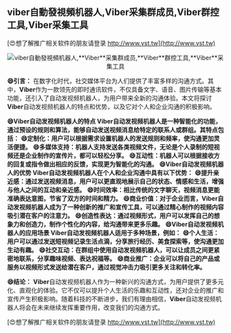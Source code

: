 ## **viber自動發視頻机器人,**Viber**采集群成员,**Viber**群控工具,**Viber**采集工具**

[😍想了解推广相关软件的朋友请登录 http://www.vst.tw](http://www.vst.tw)

 <center><img src="https://vst.tw/MP4/tuiguang/png/2.png" alt="viber自動發視頻机器人,**Viber**采集群成员,**Viber**群控工具,**Viber**采集工具"></center>

**😄引言：**
在数字化时代，社交媒体平台为人们提供了丰富多样的沟通方式。其中，**Viber**作为一款领先的即时通讯软件，不仅具备文字、语音、图片传输等基本功能，还引入了自动发视频机器人，为用户带来全新的沟通体验。本文将探讨**Viber**自动发视频机器人的特点和优势，以及它对个人和企业沟通的积极影响。

**😄**Viber**自动发视频机器人的特点 **Viber**自动发视频机器人是一种智能化的功能，通过预设的规则和算法，能够自动发送视频消息给特定的联系人或群组。其特点包括：**
**😄定制化：用户可以根据需求设置机器人的发送规则和频率，使沟通更加灵活便捷。**
**😄多媒体支持：机器人支持发送各类视频文件，无论是个人录制的短视频还是企业制作的宣传片，都可以轻松分享。**
**😄互动性：机器人可以根据接收方的回复或指令做出相应的反馈，实现更为智能化的沟通。**
**😄**Viber**自动发视频机器人的优势 **Viber**自动发视频机器人在个人和企业沟通中具有以下优势：**
**😄提升亲近感：通过发送视频消息，用户可以更直观地展示自己的状态、情感和生活，增强与他人之间的互动和亲近感。**
**😄时间效率：相比传统的文字聊天，视频消息更能准确表达意图，节省了双方的时间和精力。**
**😄商业价值：对于企业而言，**Viber**自动发视频机器人成为了一种创新的推广和宣传工具，可以通过精心制作的视频内容吸引潜在客户的注意力。**
**😄创造性表达：通过视频形式，用户可以发挥自己的想象力和创造力，制作个性化的内容，给沟通带来更多乐趣。**
**😄**Viber**自动发视频机器人的应用场景 **Viber**自动发视频机器人适用于多种场景，例如：**
**😄个人生活：用户可以通过发送短视频记录生活点滴，分享旅行经历、美食探索等，使沟通更加生动有趣。**
**😄社交互动：在群组中使用自动发视频机器人，可以让成员之间更紧密地联系，分享趣味视频、表达祝福等。**
**😄商业推广：企业可以将自己的产品或服务以视频形式发送给潜在客户，通过视觉冲击力吸引更多关注和转化率。**

**😄结论：**
**Viber**自动发视频机器人作为一种新兴的沟通方式，为用户提供了更多元化、直观化的体验。它不仅可以提升个人生活的乐趣和互动性，还对企业的推广和宣传产生积极影响。随着科技的不断进步，我们有理由相信，**Viber**自动发视频机器人将会在未来继续发挥重要作用，改变我们的沟通方式。

[😍想了解推广相关软件的朋友请登录 http://www.vst.tw](http://www.vst.tw)




